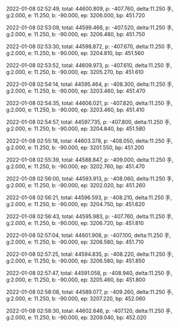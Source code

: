 2022-01-08 02:52:49, total: 44600.809, p: -407.760, delta:11.250 手, g:2.000, e: 11.250, b: -90.000, ep: 3206.000, bp: 451.720

2022-01-08 02:53:09, total: 44599.466, p: -407.520, delta:11.250 手, g:2.000, e: 11.250, b: -90.000, ep: 3206.480, bp: 451.750

2022-01-08 02:53:30, total: 44598.872, p: -407.670, delta:11.250 手, g:2.000, e: 11.250, b: -90.000, ep: 3204.810, bp: 451.560

2022-01-08 02:53:52, total: 44609.973, p: -407.610, delta:11.250 手, g:2.000, e: 11.250, b: -90.000, ep: 3205.270, bp: 451.610

2022-01-08 02:54:14, total: 44595.464, p: -408.300, delta:11.250 手, g:2.000, e: 11.250, b: -90.000, ep: 3203.460, bp: 451.470

2022-01-08 02:54:35, total: 44606.021, p: -407.820, delta:11.250 手, g:2.000, e: 11.250, b: -90.000, ep: 3203.460, bp: 451.410

2022-01-08 02:54:57, total: 44597.735, p: -407.800, delta:11.250 手, g:2.000, e: 11.250, b: -90.000, ep: 3204.840, bp: 451.580

2022-01-08 02:55:18, total: 44603.378, p: -408.050, delta:11.250 手, g:2.000, e: 11.250, b: -90.000, ep: 3201.550, bp: 451.200

2022-01-08 02:55:39, total: 44588.847, p: -409.000, delta:11.250 手, g:2.000, e: 11.250, b: -90.000, ep: 3202.760, bp: 451.470

2022-01-08 02:56:00, total: 44593.913, p: -408.060, delta:11.250 手, g:2.000, e: 11.250, b: -90.000, ep: 3202.020, bp: 451.260

2022-01-08 02:56:21, total: 44596.593, p: -408.210, delta:11.250 手, g:2.000, e: 11.250, b: -90.000, ep: 3204.750, bp: 451.620

2022-01-08 02:56:43, total: 44595.983, p: -407.760, delta:11.250 手, g:2.000, e: 11.250, b: -90.000, ep: 3206.720, bp: 451.810

2022-01-08 02:57:04, total: 44601.908, p: -407.100, delta:11.250 手, g:2.000, e: 11.250, b: -90.000, ep: 3206.580, bp: 451.710

2022-01-08 02:57:25, total: 44594.835, p: -408.220, delta:11.250 手, g:2.000, e: 11.250, b: -90.000, ep: 3206.580, bp: 451.850

2022-01-08 02:57:47, total: 44591.058, p: -408.940, delta:11.250 手, g:2.000, e: 11.250, b: -90.000, ep: 3205.460, bp: 451.800

2022-01-08 02:58:08, total: 44589.077, p: -409.260, delta:11.250 手, g:2.000, e: 11.250, b: -90.000, ep: 3207.220, bp: 452.060

2022-01-08 02:58:30, total: 44602.646, p: -407.120, delta:11.250 手, g:2.000, e: 11.250, b: -90.000, ep: 3209.040, bp: 452.020